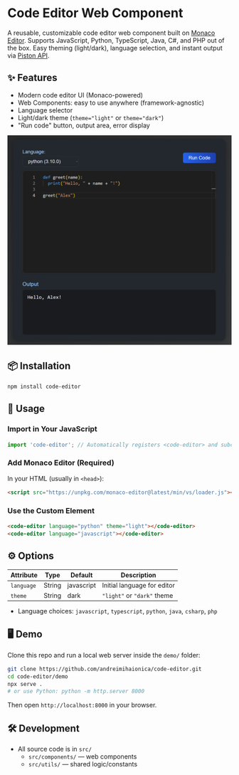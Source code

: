 # Code Editor Web Component

A reusable, customizable code editor web component built on [Monaco Editor](https://microsoft.github.io/monaco-editor/). Supports JavaScript, Python, TypeScript, Java, C#, and PHP out of the box. Easy theming (light/dark), language selection, and instant output via [Piston API](https://github.com/engineer-man/piston).

## ✨ Features

- Modern code editor UI (Monaco-powered)
- Web Components: easy to use anywhere (framework-agnostic)
- Language selector
- Light/dark theme (`theme="light"` or `theme="dark"`)
- "Run code" button, output area, error display

![Code Editor Demo Screenshot](./assets/code-editor.png)

## 📦 Installation
```bash
npm install code-editor
```

## 🚀 Usage

### Import in Your JavaScript

```js
import 'code-editor'; // Automatically registers <code-editor> and subcomponents
```

### Add Monaco Editor (Required)

In your HTML (usually in `<head>`):

```html
<script src="https://unpkg.com/monaco-editor@latest/min/vs/loader.js"></script>
```

### Use the Custom Element

```html
<code-editor language="python" theme="light"></code-editor>
<code-editor language="javascript"></code-editor>
```

## ⚙️ Options

| Attribute     | Type   | Default     | Description                         |
|---------------|--------|-------------|-------------------------------------|
| `language`    | String | javascript  | Initial language for editor         |
| `theme`       | String | dark        | `"light"` or `"dark"` theme         |

- Language choices: `javascript`, `typescript`, `python`, `java`, `csharp`, `php`


## 🖥️ Demo

Clone this repo and run a local web server inside the `demo/` folder:

```bash
git clone https://github.com/andreimihaionica/code-editor.git
cd code-editor/demo
npx serve .
# or use Python: python -m http.server 8000
```
Then open `http://localhost:8000` in your browser.

## 🛠️ Development

- All source code is in `src/`
    - `src/components/` — web components
    - `src/utils/` — shared logic/constants

